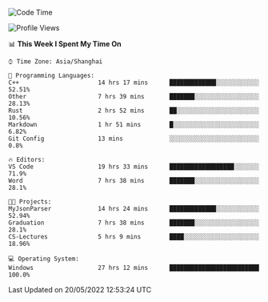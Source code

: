 <!--START_SECTION:waka-->
![Code Time](http://img.shields.io/badge/Code%20Time-36%20hrs%206%20mins-blue)

![Profile Views](http://img.shields.io/badge/Profile%20Views-81-blue)

📊 **This Week I Spent My Time On** 

```text
⌚︎ Time Zone: Asia/Shanghai

💬 Programming Languages: 
C++                      14 hrs 17 mins      █████████████░░░░░░░░░░░░   52.51% 
Other                    7 hrs 39 mins       ███████░░░░░░░░░░░░░░░░░░   28.13% 
Rust                     2 hrs 52 mins       ██░░░░░░░░░░░░░░░░░░░░░░░   10.56% 
Markdown                 1 hr 51 mins        █░░░░░░░░░░░░░░░░░░░░░░░░   6.82% 
Git Config               13 mins             ░░░░░░░░░░░░░░░░░░░░░░░░░   0.8%

🔥 Editors: 
VS Code                  19 hrs 33 mins      ██████████████████░░░░░░░   71.9% 
Word                     7 hrs 38 mins       ███████░░░░░░░░░░░░░░░░░░   28.1%

🐱‍💻 Projects: 
MyJsonParser             14 hrs 24 mins      █████████████░░░░░░░░░░░░   52.94% 
Graduation               7 hrs 38 mins       ███████░░░░░░░░░░░░░░░░░░   28.1% 
CS-Lectures              5 hrs 9 mins        ████░░░░░░░░░░░░░░░░░░░░░   18.96%

💻 Operating System: 
Windows                  27 hrs 12 mins      █████████████████████████   100.0%

```


 Last Updated on 20/05/2022 12:53:24 UTC
<!--END_SECTION:waka-->